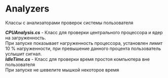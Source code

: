 # Analyzers
Классы с анализаторами проверок системы пользователя

***CPUAnalysis.cs*** - Класс для проверки центрального процессора и ядер на загруженность.\
При запуске показывает нагруженность процессора, установлен лимит 10 % нагруженности, при превышение данного процента пользователь услышит сигнал.\
***IdleTime.cs*** - Класс для проверки время простоя компьютера вне пользователя\
При запуске не шевелите мышкой некоторое время
